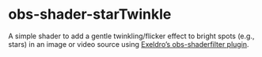 # obs-shader-starTwinkle
A simple shader to add a gentle twinkling/flicker effect to bright spots (e.g., stars) in an image or video source using [Exeldro’s obs-shaderfilter plugin](https://obsproject.com/forum/resources/obs-shaderfilter.1736/).
